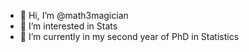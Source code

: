 - 👋 Hi, I’m @math3magician
- 👀 I’m interested in Stats
- 🌱 I’m currently in my second year of PhD in Statistics 

<!---
math3magician/math3magician is a ✨ special ✨ repository because its `README.md` (this file) appears on your GitHub profile.
You can click the Preview link to take a look at your changes.
--->
